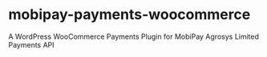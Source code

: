 # mobipay-payments-woocommerce
A WordPress WooCommerce Payments Plugin for MobiPay Agrosys Limited Payments API

